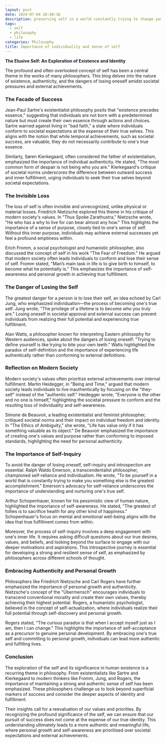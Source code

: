 ```yaml
---
layout: post
date: 2024-07-04 16:40:16
description: preserving self in a world constantly trying to change you
tags:
  - self
  - philosophy
  - life
categories: Philosophy
title: Importance of individuality and sense of self
---
```


**The Elusive Self: An Exploration of Existence and Identity**

The profound and often overlooked concept of self has been a central theme in the works of many philosophers. This blog delves into the nature of existence, authenticity, and the dangers of losing oneself amidst societal pressures and external achievements.

### The Facade of Success

Jean-Paul Sartre's existentialist philosophy posits that "existence precedes essence," suggesting that individuals are not born with a predetermined nature but must create their own essence through actions and choices. Sartre warned against living in "bad faith," a state where individuals conform to societal expectations at the expense of their true selves. This aligns with the notion that while temporal achievements, such as societal success, are valuable, they do not necessarily contribute to one's true essence.

Similarly, Søren Kierkegaard, often considered the father of existentialism, emphasized the importance of individual authenticity. He stated, "The most common form of despair is not being who you are." Kierkegaard's critique of societal norms underscores the difference between outward success and inner fulfillment, urging individuals to seek their true selves beyond societal expectations.

### The Invisible Loss

The loss of self is often invisible and unrecognized, unlike physical or material losses. Friedrich Nietzsche explored this theme in his critique of modern society's values. In "Thus Spoke Zarathustra," Nietzsche wrote, "He who has a why to live for can bear almost any how." This highlights the importance of a sense of purpose, closely tied to one's sense of self. Without this inner purpose, individuals may achieve external successes yet feel a profound emptiness within.

Erich Fromm, a social psychologist and humanistic philosopher, also discussed the concept of self in his work "The Fear of Freedom." He argued that modern society often leads individuals to conform and lose their sense of self. Fromm stated, "Man’s main task in life is to give birth to himself, to become what he potentially is." This emphasizes the importance of self-awareness and personal growth in achieving true fulfillment.

### The Danger of Losing the Self

The greatest danger for a person is to lose their self, an idea echoed by Carl Jung, who emphasized individuation—the process of becoming one's true self. Jung wrote, "The privilege of a lifetime is to become who you truly are." Losing oneself in societal approval and external success can prevent individuals from realizing their full potential and experiencing true fulfillment.

Alan Watts, a philosopher known for interpreting Eastern philosophy for Western audiences, spoke about the dangers of losing oneself: "Trying to define yourself is like trying to bite your own teeth." Watts highlighted the paradox of self-definition and the importance of experiencing life authentically rather than conforming to external definitions.

### Reflection on Modern Society

Modern society's values often prioritize external achievements over internal fulfillment. Martin Heidegger, in "Being and Time," argued that modern society leads individuals to live inauthentically by focusing on the "they-self" instead of the "authentic self." Heidegger wrote, "Everyone is the other and no one is himself," highlighting the societal pressure to conform and the resulting loss of individuality and self-awareness.

Simone de Beauvoir, a leading existentialist and feminist philosopher, critiqued societal norms and their impact on individual freedom and identity. In "The Ethics of Ambiguity," she wrote, "Life has value only if it has something valuable as its object." De Beauvoir emphasized the importance of creating one's values and purpose rather than conforming to imposed standards, highlighting the need for personal authenticity.

### The Importance of Self-Inquiry

To avoid the danger of losing oneself, self-inquiry and introspection are essential. Ralph Waldo Emerson, a transcendentalist philosopher, championed self-reliance and individualism. He wrote, "To be yourself in a world that is constantly trying to make you something else is the greatest accomplishment." Emerson's advocacy for self-reliance underscores the importance of understanding and nurturing one's true self.

Arthur Schopenhauer, known for his pessimistic view of human nature, highlighted the importance of self-awareness. He stated, "The greatest of follies is to sacrifice health for any other kind of happiness." Schopenhauer's focus on mental and emotional well-being aligns with the idea that true fulfillment comes from within.

Moreover, the process of self-inquiry involves a deep engagement with one's inner life. It requires asking difficult questions about our true desires, values, and beliefs, and looking beyond the surface to engage with our deeper motivations and aspirations. This introspective journey is essential for developing a strong and resilient sense of self, as emphasized by philosophers across different schools of thought.

### Embracing Authenticity and Personal Growth

Philosophers like Friedrich Nietzsche and Carl Rogers have further emphasized the importance of personal growth and authenticity. Nietzsche's concept of the "Übermensch" encourages individuals to transcend conventional morality and create their own values, thereby achieving their highest potential. Rogers, a humanistic psychologist, believed in the concept of self-actualization, where individuals realize their full potential through self-discovery and personal growth.

Rogers stated, "The curious paradox is that when I accept myself just as I am, then I can change." This highlights the importance of self-acceptance as a precursor to genuine personal development. By embracing one's true self and committing to personal growth, individuals can lead more authentic and fulfilling lives.

### Conclusion

The exploration of the self and its significance in human existence is a recurring theme in philosophy. From existentialists like Sartre and Kierkegaard to modern thinkers like Fromm, Jung, and Rogers, the importance of maintaining a strong and authentic sense of self has been emphasized. These philosophers challenge us to look beyond superficial markers of success and consider the deeper aspects of identity and fulfillment.

Their insights call for a reevaluation of our values and priorities. By recognizing the profound significance of the self, we can ensure that our pursuit of success does not come at the expense of our true identity. This understanding ultimately leads to a more authentic and meaningful life, where personal growth and self-awareness are prioritised over societal expectations and external achievements.
